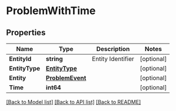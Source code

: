 # ProblemWithTime

## Properties

Name | Type | Description | Notes
------------ | ------------- | ------------- | -------------
**EntityId** | **string** | Entity Identifier | [optional] 
**EntityType** | [**EntityType**](EntityType.md) |  | [optional] 
**Entity** | [**ProblemEvent**](ProblemEvent.md) |  | [optional] 
**Time** | **int64** |  | [optional] 

[[Back to Model list]](../README.md#documentation-for-models) [[Back to API list]](../README.md#documentation-for-api-endpoints) [[Back to README]](../README.md)


